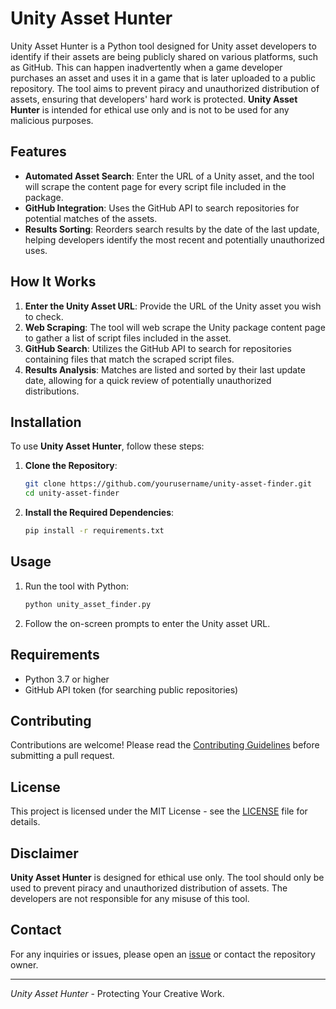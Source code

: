 # Unity Asset Hunter

Unity Asset Hunter is a Python tool designed for Unity asset developers to identify if their assets are being publicly shared on various platforms, such as GitHub. This can happen inadvertently when a game developer purchases an asset and uses it in a game that is later uploaded to a public repository. The tool aims to prevent piracy and unauthorized distribution of assets, ensuring that developers' hard work is protected. **Unity Asset Hunter** is intended for ethical use only and is not to be used for any malicious purposes.

## Features

- **Automated Asset Search**: Enter the URL of a Unity asset, and the tool will scrape the content page for every script file included in the package.
- **GitHub Integration**: Uses the GitHub API to search repositories for potential matches of the assets.
- **Results Sorting**: Reorders search results by the date of the last update, helping developers identify the most recent and potentially unauthorized uses.

## How It Works

1. **Enter the Unity Asset URL**: Provide the URL of the Unity asset you wish to check.
2. **Web Scraping**: The tool will web scrape the Unity package content page to gather a list of script files included in the asset.
3. **GitHub Search**: Utilizes the GitHub API to search for repositories containing files that match the scraped script files.
4. **Results Analysis**: Matches are listed and sorted by their last update date, allowing for a quick review of potentially unauthorized distributions.

## Installation

To use **Unity Asset Hunter**, follow these steps:

1. **Clone the Repository**:
    ```bash
    git clone https://github.com/yourusername/unity-asset-finder.git
    cd unity-asset-finder
    ```

2. **Install the Required Dependencies**:
    ```bash
    pip install -r requirements.txt
    ```

## Usage

1. Run the tool with Python:
    ```bash
    python unity_asset_finder.py
    ```

2. Follow the on-screen prompts to enter the Unity asset URL.

## Requirements

- Python 3.7 or higher
- GitHub API token (for searching public repositories)

## Contributing

Contributions are welcome! Please read the [Contributing Guidelines](CONTRIBUTING.md) before submitting a pull request.

## License

This project is licensed under the MIT License - see the [LICENSE](LICENSE) file for details.

## Disclaimer

**Unity Asset Hunter** is designed for ethical use only. The tool should only be used to prevent piracy and unauthorized distribution of assets. The developers are not responsible for any misuse of this tool.

## Contact

For any inquiries or issues, please open an [issue](https://github.com/otsotech/UnityAssetHunter/issues) or contact the repository owner.

---

*Unity Asset Hunter* - Protecting Your Creative Work.
